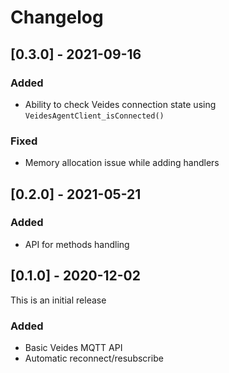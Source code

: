 # Changelog

## [0.3.0] - 2021-09-16

### Added

* Ability to check Veides connection state using `VeidesAgentClient_isConnected()`

### Fixed

* Memory allocation issue while adding handlers

## [0.2.0] - 2021-05-21

### Added

* API for methods handling

## [0.1.0] - 2020-12-02

This is an initial release

### Added

* Basic Veides MQTT API
* Automatic reconnect/resubscribe

